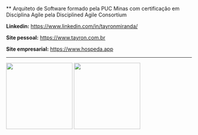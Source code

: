 ** Arquiteto de Software formado pela PUC Minas com certificação em Disciplina Agile pela Disciplined Agile Consortium

**Linkedin:** https://www.linkedin.com/in/tayronmiranda/

**Site pessoal:** https://www.tayron.com.br 

**Site empresarial:** https://www.hospeda.app 

---

<img height = "180em" src="https://github-readme-stats.vercel.app/api?username=tayron&show_icons=true&theme=cobalt"/> <img height = "180em" src="https://github-readme-stats.vercel.app/api/top-langs/?username=tayron&layout=compact&theme=cobalt"/>
